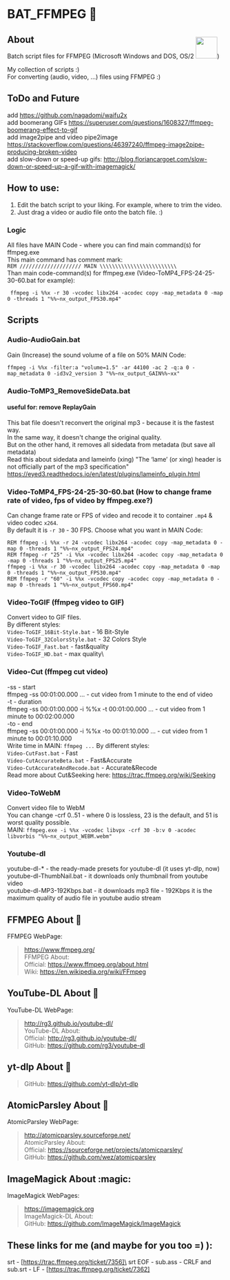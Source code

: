 # BAT_FFMPEG :movie_camera:
## About
Batch script files for FFMPEG (Microsoft Windows and DOS, OS/2 <img src=https://emojipedia-us.s3.amazonaws.com/thumbs/120/emojione/151/unicorn-face_1f984.png width="50px" style="margin-top:-50px">)

My collection of scripts :)\
For converting (audio, video, ...) files using FFMPEG :)

## ToDo and Future
add https://github.com/nagadomi/waifu2x  
add boomerang GIFs https://superuser.com/questions/1608327/ffmpeg-boomerang-effect-to-gif  
add image2pipe and video pipe2image https://stackoverflow.com/questions/46397240/ffmpeg-image2pipe-producing-broken-video  
add slow-down or speed-up gifs: http://blog.floriancargoet.com/slow-down-or-speed-up-a-gif-with-imagemagick/

## How to use:
1. Edit the batch script to your liking. For example, where to trim the video.
2. Just drag a video or audio file onto the batch file. :)

### Logic
All files have MAIN Code - where you can find main command(s) for ffmpeg.exe\
This main command has comment mark:  
```REM //////////////////// MAIN \\\\\\\\\\\\\\\\\\\\\\\\\```\
Than main code-command(s) for ffmpeg.exe (Video-ToMP4_FPS-24-25-30-60.bat for example):
```
 ffmpeg -i %%x -r 30 -vcodec libx264 -acodec copy -map_metadata 0 -map 0 -threads 1 "%%~nx_output_FPS30.mp4"
```
## Scripts

### Audio-AudioGain.bat
Gain (Increase) the sound volume of a file on 50%
MAIN Code:
```
ffmpeg -i %%x -filter:a "volume=1.5" -ar 44100 -ac 2 -q:a 0 -map_metadata 0 -id3v2_version 3 "%%~nx_output_GAIN%%~xx"
```

### Audio-ToMP3_RemoveSideData.bat
#### useful for: remove ReplayGain
This bat file doesn't reconvert the original mp3 - because it is the fastest way.\
In the same way, it doesn't change the original quality.\
But on the other hand, it removes all sidedata from metadata (but save all metadata)\
Read this about sidedata and lameinfo (xing) "The ‘lame’ (or xing) header is not officially part of the mp3 specification"\
https://eyed3.readthedocs.io/en/latest/plugins/lameinfo_plugin.html

### Video-ToMP4_FPS-24-25-30-60.bat (How to change frame rate of video, fps of video by ffmpeg.exe?)
Can change frame rate or FPS of video and recode it to container `.mp4` & video codec `x264`.\
By default it is `-r 30` - 30 FPS. Choose what you want in MAIN Code:
```
REM ffmpeg -i %%x -r 24 -vcodec libx264 -acodec copy -map_metadata 0 -map 0 -threads 1 "%%~nx_output_FPS24.mp4"
REM ffmpeg -r "25" -i %%x -vcodec libx264 -acodec copy -map_metadata 0 -map 0 -threads 1 "%%~nx_output_FPS25.mp4"
ffmpeg -i %%x -r 30 -vcodec libx264 -acodec copy -map_metadata 0 -map 0 -threads 1 "%%~nx_output_FPS30.mp4"
REM ffmpeg -r "60" -i %%x -vcodec copy -acodec copy -map_metadata 0 -map 0 -threads 1 "%%~nx_output_FPS60.mp4"
```
### Video-ToGIF (ffmpeg video to GIF)
Convert video to GIF files.\
By different styles:\
`Video-ToGIF_16Bit-Style.bat` - 16 Bit-Style\
`Video-ToGIF_32ColorsStyle.bat` - 32 Colors Style\
`Video-ToGIF_Fast.bat` - fast&quality\
`Video-ToGIF_HD.bat` - max quality\
### Video-Cut (ffmpeg cut video)
-ss - start\
ffmpeg -ss 00:01:00.000  ... - cut video from 1 minute to the end of video\
-t - duration\
ffmpeg -ss 00:01:00.000 -i %%x -t 00:01:00.000 ... - cut video from 1 minute to 00:02:00.000\
-to - end\
ffmpeg -ss 00:01:00.000 -i %%x -to 00:01:10.000 ... - cut video from 1 minute to 00:01:10.000\
Write time in MAIN: ```ffmpeg ...```
By different styles:  
`Video-CutFast.bat` - Fast  
`Video-CutAccurateBeta.bat` - Fast&Accurate  
`Video-CutAccurateAndRecode.bat` - Accurate&Recode  
Read more about Cut&Seeking here: https://trac.ffmpeg.org/wiki/Seeking  
### Video-ToWebM
Convert video file to WebM\
You can change -crf 0..51 - where 0 is lossless, 23 is the default, and 51 is worst quality possible.\
MAIN:
```ffmpeg.exe -i %%x -vcodec libvpx -crf 30 -b:v 0 -acodec libvorbis "%%~nx_output_WEBM.webm"```
### Youtube-dl
youtube-dl-* - the ready-made presets for youtube-dl (it uses yt-dlp, now)  
youtube-dl-ThumbNail.bat - it downloads only thumbnail from youtube video  
youtube-dl-MP3-192Kbps.bat - it downloads mp3 file - 192Kbps it is the maximum quality of audio file in youtube audio stream  

## FFMPEG About :movie_camera:
FFMPEG WebPage: 
> https://www.ffmpeg.org/  
> FFMPEG About:  
> Official: https://www.ffmpeg.org/about.html  
> Wiki: https://en.wikipedia.org/wiki/FFmpeg

## YouTube-DL About :movie_camera:
YouTube-DL WebPage: 
> http://rg3.github.io/youtube-dl/  
> YouTube-DL About:  
> Official: http://rg3.github.io/youtube-dl/  
> GitHub: https://github.com/rg3/youtube-dl 

## yt-dlp About :movie_camera:
> GitHub: https://github.com/yt-dlp/yt-dlp

## AtomicParsley About :movie_camera:
AtomicParsley WebPage: 
> http://atomicparsley.sourceforge.net/  
> AtomicParsley About:  
> Official: https://sourceforge.net/projects/atomicparsley/  
> GitHub: https://github.com/wez/atomicparsley  

## ImageMagick About :magic:
ImageMagick WebPages:  
> https://imagemagick.org  
> ImageMagick-DL About:  
> GitHub: https://github.com/ImageMagick/ImageMagick  

## These links for me (and maybe for you too =) ):
srt - [https://trac.ffmpeg.org/ticket/7356]\
srt EOF -  sub.ass - CRLF and sub.srt - LF - [https://trac.ffmpeg.org/ticket/7362]
